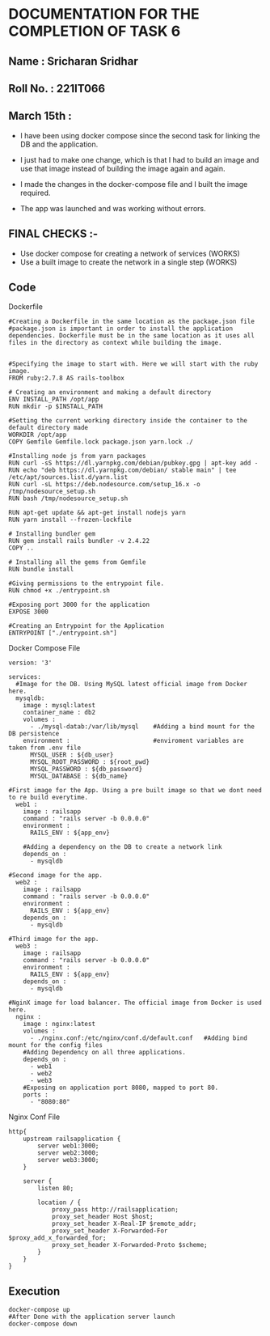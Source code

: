 # DOCUMENTATION FOR THE COMPLETION OF TASK 6

## Name : Sricharan Sridhar
## Roll No. : 221IT066

## March 15th :

* I have been using docker compose since the second task for linking the DB and the application.
* I just had to make one change, which is that I had to build an image and use that image instead of building the image again and again.
* I made the changes in the docker-compose file and I built the image required.

* The app was launched and was working without errors.

## FINAL CHECKS :-

* Use docker compose for creating a network of services (WORKS)
* Use a built image to create the network in a single step (WORKS)

## Code

Dockerfile
```
#Creating a Dockerfile in the same location as the package.json file
#package.json is important in order to install the application dependencies. Dockerfile must be in the same location as it uses all files in the directory as context while building the image.


#Specifying the image to start with. Here we will start with the ruby image.
FROM ruby:2.7.8	AS rails-toolbox

# Creating an environment and making a default directory
ENV INSTALL_PATH /opt/app
RUN mkdir -p $INSTALL_PATH

#Setting the current working directory inside the container to the default directory made
WORKDIR /opt/app
COPY Gemfile Gemfile.lock package.json yarn.lock ./

#Installing node js from yarn packages
RUN curl -sS https://dl.yarnpkg.com/debian/pubkey.gpg | apt-key add -
RUN echo "deb https://dl.yarnpkg.com/debian/ stable main" | tee /etc/apt/sources.list.d/yarn.list
RUN curl -sL https://deb.nodesource.com/setup_16.x -o /tmp/nodesource_setup.sh
RUN bash /tmp/nodesource_setup.sh

RUN apt-get update && apt-get install nodejs yarn
RUN yarn install --frozen-lockfile

# Installing bundler gem
RUN gem install rails bundler -v 2.4.22
COPY ..

# Installing all the gems from Gemfile
RUN bundle install

#Giving permissions to the entrypoint file.
RUN chmod +x ./entrypoint.sh

#Exposing port 3000 for the application
EXPOSE 3000

#Creating an Entrypoint for the Application
ENTRYPOINT ["./entrypoint.sh"]
```

Docker Compose File
```
version: '3'

services:
  #Image for the DB. Using MySQL latest official image from Docker here.
  mysqldb:
    image : mysql:latest
    container_name : db2
    volumes :
      - ./mysql-datab:/var/lib/mysql    #Adding a bind mount for the DB persistence
    environment :                       #enviroment variables are taken from .env file
      MYSQL_USER : ${db_user}           
      MYSQL_ROOT_PASSWORD : ${root_pwd}
      MYSQL_PASSWORD : ${db_password}
      MYSQL_DATABASE : ${db_name}
      
#First image for the App. Using a pre built image so that we dont need to re build everytime.
  web1 :
    image : railsapp
    command : "rails server -b 0.0.0.0"
    environment :
      RAILS_ENV : ${app_env}

    #Adding a dependency on the DB to create a network link
    depends_on :
      - mysqldb
      
#Second image for the app.     
  web2 :
    image : railsapp
    command : "rails server -b 0.0.0.0"
    environment :
      RAILS_ENV : ${app_env}
    depends_on :
      - mysqldb

#Third image for the app.
  web3 :
    image : railsapp
    command : "rails server -b 0.0.0.0"
    environment :
      RAILS_ENV : ${app_env}
    depends_on :
      - mysqldb

#NginX image for load balancer. The official image from Docker is used here.      
  nginx :
    image : nginx:latest
    volumes : 	
      - ./nginx.conf:/etc/nginx/conf.d/default.conf   #Adding bind mount for the config files
    #Adding Dependency on all three applications.
    depends_on :
      - web1
      - web2
      - web3
    #Exposing on application port 8080, mapped to port 80.  
    ports :
      - "8080:80" 
```

Nginx Conf File
```
http{
 	upstream railsapplication {
		server web1:3000;
		server web2:3000;
		server web3:3000;
	}
		
	server {
	    listen 80;

	    location / {
	        proxy_pass http://railsapplication;
	        proxy_set_header Host $host;
	        proxy_set_header X-Real-IP $remote_addr;
	        proxy_set_header X-Forwarded-For $proxy_add_x_forwarded_for;
	        proxy_set_header X-Forwarded-Proto $scheme;
	    }
	}
}
```

## Execution

```
docker-compose up
#After Done with the application server launch
docker-compose down
```

